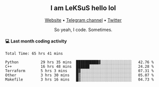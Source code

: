 <h2 align="center">I am LeKSuS hello lol</h2>
<div align="center">
  <a href="https://leksus.net">Website</a> •
  <a href="https://t.me/leksus_was_here">Telegram channel</a> •
  <a href="https://twitter.com/___LeKSuS___">Twitter</a>
</div>
<p align="center">So yeah, I code. Sometimes.</p>

#### :computer: Last month coding activity
<!--START_SECTION:waka-->

```text
Total Time: 65 hrs 41 mins

Python          29 hrs 35 mins  ██████████▓░░░░░░░░░░░░░░   42.76 %
C++             16 hrs 48 mins  ██████░░░░░░░░░░░░░░░░░░░   24.28 %
Terraform       5 hrs 3 mins    █▓░░░░░░░░░░░░░░░░░░░░░░░   07.31 %
Other           3 hrs 30 mins   █▒░░░░░░░░░░░░░░░░░░░░░░░   05.07 %
Makefile        3 hrs 16 mins   █▒░░░░░░░░░░░░░░░░░░░░░░░   04.73 %
```

<!--END_SECTION:waka-->

<!-- flag{4_l0t_0f_1nter35t1ng_th1ng5_4r3_1n_publ1c_d0m41n} -->
